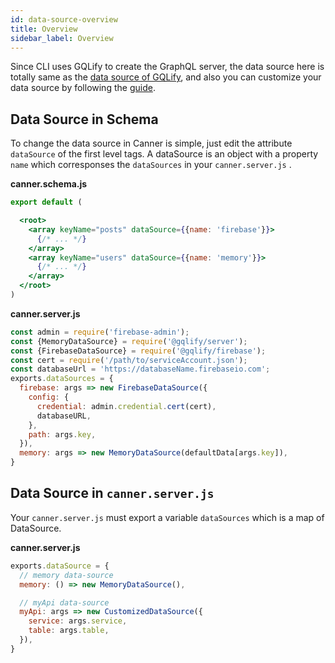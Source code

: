 ```yaml
---
id: data-source-overview
title: Overview
sidebar_label: Overview
---
```


Since CLI uses GQLify to create the GraphQL server, the data source here is totally same as the [data source of GQLify](https://www.gqlify.com/docs/data-source-overview), and also you can customize your data source by following the [guide](https://www.gqlify.com/docs/create-own-data-source).

<!-- WIP The dataSources in `canner.server.js` and `canner.cloud.js` are different, so make sure you edit the right one. `canner.server.js` is for OSS (self-hosting), and `canner.cloud.js` is for Canner Cloud. -->

## Data Source in Schema

To change the data source in Canner is simple, just edit the attribute `dataSource` of the first level tags. A dataSource is an object with a property `name` which corresponses the `dataSources` in your `canner.server.js` <!-- WIP (or `canner.cloud.js` if you are using Canner Cloud)-->.

**canner.schema.js**
```jsx
export default (

  <root>
    <array keyName="posts" dataSource={{name: 'firebase'}}>
      {/* ... */}
    </array>
    <array keyName="users" dataSource={{name: 'memory'}}>
      {/* ... */}
    </array>
  </root>
)

```

**canner.server.js**
```js
const admin = require('firebase-admin');
const {MemoryDataSource} = require('@gqlify/server');
const {FirebaseDataSource} = require('@gqlify/firebase');
const cert = require('/path/to/serviceAccount.json');
const databaseUrl = 'https://databaseName.firebaseio.com';
exports.dataSources = {
  firebase: args => new FirebaseDataSource({
    config: {
      credential: admin.credential.cert(cert),
      databaseURL,
    },
    path: args.key,
  }),
  memory: args => new MemoryDataSource(defaultData[args.key]),
}
```

## Data Source in `canner.server.js`

Your `canner.server.js` must export a variable `dataSources` which is a map of DataSource.

**canner.server.js**
```js
exports.dataSource = {
  // memory data-source
  memory: () => new MemoryDataSource(),

  // myApi data-source
  myApi: args => new CustomizedDataSource({
    service: args.service,
    table: args.table,
  }),
}
```

<!--  WIP feature


## Data Source in `canner.cloud.js`

For supporting the sandbox mode, the `dataSources` in your `canner.cloud.js` contains the dataSource map in different environments. Note that the `default` environment is required.

**canner.cloud.js**
```js
exports.dataSource = {
  // default env is required
  default: {
    // memory data-source
    memory: () => new MemoryDataSource(),

    // myApi data-source
    myApi: args => new CustomizedDataSource({
      service: args.service,
      table: args.table,
    }),
  },
  // test env
  test: {
    // memory data-source
    memory: () => new MemoryDataSource(),

    // myApi data-source
    myApi: args => new TestDataSource({
      service: args.service,
      table: args.table,
    }),
  },
}
``` -->
